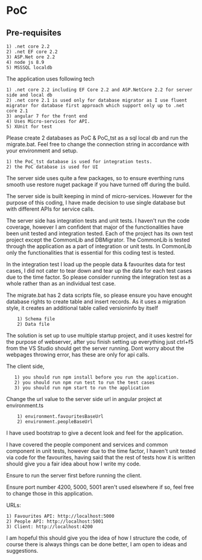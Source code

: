# PoC

## Pre-requisites

    1) .net core 2.2
    2) .net EF core 2.2
    3) ASP.Net ore 2.2
    4) node js 8.9
    5) MSSSQL localdb

The application uses following tech

    1) .net core 2.2 including EF Core 2.2 and ASP.NetCore 2.2 for server side and local db
    2) .net core 2.1 is used only for database migrator as I use fluent migrator for database first approach which support only up to .net core 2.1
    3) angular 7 for the front end
    4) Uses Micro-services for API.
    5) XUnit for test


Please create 2 databases as PoC & PoC_tst as a sql local db and run the migrate.bat.  Feel free to change the connection string in accordance with your environment and setup.

    1) the PoC_tst database is used for integration tests.
    2) the PoC database is used for UI

The server side uses quite a few packages, so to ensure everthing runs smooth use restore nuget package if you have turned off during the build.

The server side is built keeping in mind of micro-services.  However for the purpose of this coding, I have made decision to use single database but with different APIs for service calls.

The server side has integration tests and unit tests.  I haven't run the code coverage, however I am confident that major of the functionalities have been unit tested and integration tested.  Each of the project has its own test project except the CommonLib and DBMigrator.  The CommonLib is tested through the application as a part of integration or unit tests.  In CommonLib only the functionalities that is essential for this coding test is tested.

In the integration test I load up the people data & favourites data for test cases, I did not cater to tear down and tear up the data for each test cases due to the time factor.  So please consider running the integration test as a whole rather than as an individual test case.

The migrate.bat has 2 data scripts file, so please ensure you have enought database rights to create table and insert records.  As it uses a migration style, it creates an additional table called versioninfo by itself
    
        1) Schema file
        2) Data file

The solution is set up to use multiple startup project, and it uses kestrel for the purpose of webserver, after you finish setting up everything just ctrl+f5 from the VS Studio should get the server running.  Dont worry about the webpages throwing error, has these are only for api calls.  

The client side,

       1) you should run npm install before you run the application.
       2) you should run npm run test to run the test cases
       3) you should run npm start to run the application

Change the url value to the server side url in angular project at environment.ts

        1) environment.favouritesBaseUrl
        2) environment.peopleBaseUrl

I have used bootstrap to give a decent look and feel for the application.

I have covered the people component and services and common component in unit tests, however due to the time factor, I haven't unit tested via code for the favourites, having said that the rest of tests how it is written should give you a fair idea about how I write my code.

Ensure to run the server first before running the client.

Ensure port number 4200, 5000, 5001 aren't used elsewhere if so, feel free to change those in this application.

URLs: 

    1) Favourites API: http://localhost:5000
    2) People API: http://localhost:5001
    3) Client: http://localhost:4200
    


I am hopeful this should give you the idea of how I structure the code, of course there is always things can be done better, I am open to ideas and suggestions.